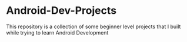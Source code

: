 # Android-Dev-Projects
This repository is a collection of some beginner level projects that I built while trying to learn Android Development
